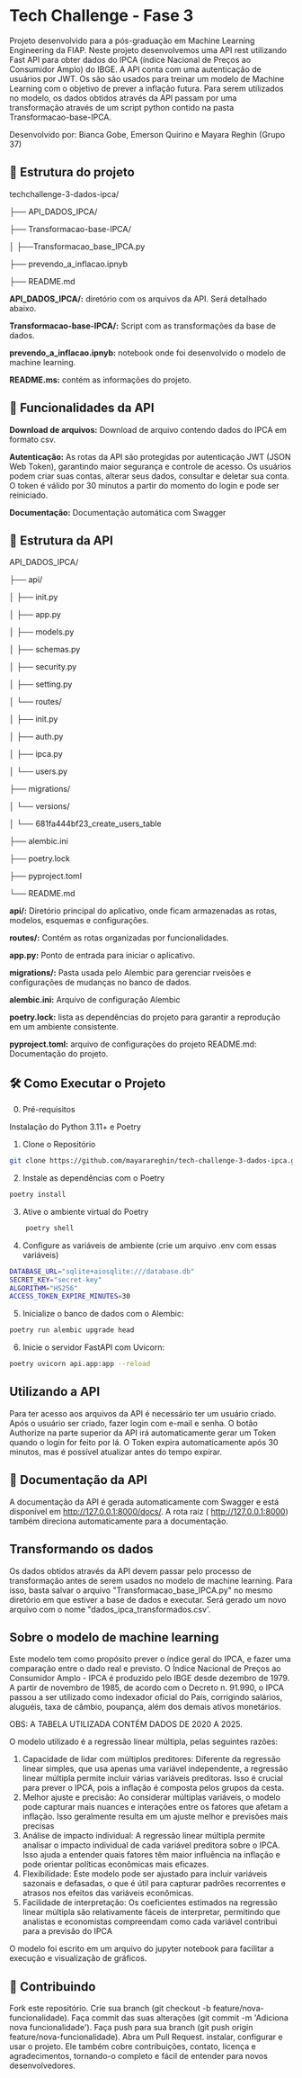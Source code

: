 # Tech Challenge - Fase 3

Projeto desenvolvido para a pós-graduação em Machine Learning Engineering da FIAP. Neste projeto desenvolvemos uma API rest utilizando Fast API para obter dados do IPCA (índice Nacional de Preços ao Consumidor Amplo) do IBGE. A API conta com uma autenticação de usuários por JWT. Os são são usados para treinar um modelo de Machine Learning com o objetivo de prever a inflação futura. Para serem utilizados no modelo, os dados obtidos através da API passam por uma transformação através de um script python contido na pasta Transformacao-base-IPCA.

Desenvolvido por: Bianca Gobe, Emerson Quirino e Mayara Reghin (Grupo 37)

##  📁 Estrutura do projeto

techchallenge-3-dados-ipca/

├── API_DADOS_IPCA/

├── Transformacao-base-IPCA/

│ ├──Transformacao_base_IPCA.py

├── prevendo_a_inflacao.ipnyb

├── README.md

**API_DADOS_IPCA/:** diretório com os arquivos da API. Será detalhado abaixo.

**Transformacao-base-IPCA/:** Script com as transformações da base de dados. 

**prevendo_a_inflacao.ipnyb:** notebook onde foi desenvolvido o modelo de machine learning.

**README.ms:** contém as informações do projeto. 

## 🚀 Funcionalidades da API

**Download de arquivos:** Download de arquivo contendo dados do IPCA em formato csv.

**Autenticação:** As rotas da API são protegidas por autenticação JWT (JSON Web Token), garantindo maior segurança e controle de acesso. Os usuários podem criar suas contas, alterar seus dados, consultar e deletar sua conta. O token é válido por 30 minutos a partir do momento do login e pode ser reiniciado.

**Documentação:** Documentação automática com Swagger

## 📁 Estrutura da API

API_DADOS_IPCA/

├── api/

│ ├── init.py

│ ├── app.py

│ ├── models.py

│ ├── schemas.py

│ ├── security.py

│ ├── setting.py

│ └── routes/

│ ├── init.py

│ ├── auth.py

│ ├── ipca.py

│ └── users.py

├── migrations/

│ └── versions/

│ └── 681fa444bf23_create_users_table

├── alembic.ini

├── poetry.lock

├── pyproject.toml

└── README.md


**api/:** Diretório principal do aplicativo, onde ficam armazenadas as rotas, modelos, esquemas e configurações.

**routes/:** Contém as rotas organizadas por funcionalidades.

**app.py:** Ponto de entrada para iniciar o aplicativo.

**migrations/:** Pasta usada pelo Alembic para gerenciar rveisões e configurações de mudanças no banco de dados.

**alembic.ini:** Arquivo de configuração Alembic

**poetry.lock:** lista as dependências do projeto para garantir a reprodução em um ambiente consistente.

**pyproject.toml:** arquivo de configurações do projeto
README.md: Documentação do projeto.

## 🛠️ Como Executar o Projeto

0. Pré-requisitos

Instalação do Python 3.11+ e Poetry

1. Clone o Repositório
```bash
git clone https://github.com/mayarareghin/tech-challenge-3-dados-ipca.git
```

2. Instale as dependências com o Poetry
```bash
poetry install
```

3. Ative o ambiente virtual do Poetry
```bash
    poetry shell
```

4. Configure as variáveis de ambiente (crie um arquivo .env com essas variáveis)
```bash
DATABASE_URL="sqlite+aiosqlite:///database.db"
SECRET_KEY="secret-key"
ALGORITHM="HS256"
ACCESS_TOKEN_EXPIRE_MINUTES=30
```

5. Inicialize o banco de dados com o Alembic:
```bash
poetry run alembic upgrade head
```

6. Inicie o servidor FastAPI com Uvicorn:
```bash
poetry uvicorn api.app:app --reload
```
## Utilizando a API

Para ter acesso aos arquivos da API é necessário ter um usuário criado. Após o usuário ser criado, fazer login com e-mail e senha. O botão Authorize na parte superior da API irá automaticamente gerar um Token quando o login for feito por lá. O Token expira automaticamente após 30 minutos, mas é possível atualizar antes do tempo expirar.

## 📖 Documentação da API
A documentação da API é gerada automaticamente com Swagger e está disponível em  http://127.0.0.1:8000/docs/. A rota raiz ( http://127.0.0.1:8000) também direciona automaticamente para a documentação.

## Transformando os dados

Os dados obtidos através da API devem passar pelo processo de transformação antes de serem usados no modelo de machine learning. Para isso, basta salvar o arquivo "Transformacao_base_IPCA.py" no mesmo diretório em que estiver a base de dados e executar. Será gerado um novo arquivo com o nome "dados_ipca_transformados.csv'.

## Sobre o modelo de machine learning

Este modelo tem como propósito prever o índice geral do IPCA, e fazer uma comparação entre o dado real e previsto. O Índice Nacional de Preços ao Consumidor Amplo - IPCA é produzido pelo IBGE desde dezembro de 1979. A partir de novembro de 1985, de acordo com o Decreto n. 91.990, o IPCA passou a ser utilizado como indexador oficial do País, corrigindo salários, aluguéis, taxa de câmbio, poupança, além dos demais ativos monetários. 

OBS: A TABELA UTILIZADA CONTÉM DADOS DE 2020 A 2025.

O modelo utilizado é a regressão linear múltipla, pelas seguintes razões:
1.	Capacidade de lidar com múltiplos preditores: Diferente da regressão linear simples, que usa apenas uma variável independente, a regressão linear múltipla permite incluir várias variáveis preditoras. Isso é crucial para prever o IPCA, pois a inflação é composta pelos grupos da cesta.
2.	Melhor ajuste e precisão: Ao considerar múltiplas variáveis, o modelo pode capturar mais nuances e interações entre os fatores que afetam a inflação. Isso geralmente resulta em um ajuste melhor e previsões mais precisas
3.	Análise de impacto individual: A regressão linear múltipla permite analisar o impacto individual de cada variável preditora sobre o IPCA. Isso ajuda a entender quais fatores têm maior influência na inflação e pode orientar políticas econômicas mais eficazes.
4.	Flexibilidade: Este modelo pode ser ajustado para incluir variáveis sazonais e defasadas, o que é útil para capturar padrões recorrentes e atrasos nos efeitos das variáveis econômicas.
5.	Facilidade de interpretação: Os coeficientes estimados na regressão linear múltipla são relativamente fáceis de interpretar, permitindo que analistas e economistas compreendam como cada variável contribui para a previsão do IPCA

O modelo foi escrito em um arquivo do jupyter notebook para facilitar a execução e visualização de gráficos.

## 🤝 Contribuindo
Fork este repositório.
Crie sua branch (git checkout -b feature/nova-funcionalidade).
Faça commit das suas alterações (git commit -m 'Adiciona nova funcionalidade').
Faça push para sua branch (git push origin feature/nova-funcionalidade).
Abra um Pull Request. instalar, configurar e usar o projeto. Ele também cobre contribuições, contato, licença e agradecimentos, tornando-o completo e fácil de entender para novos desenvolvedores.
